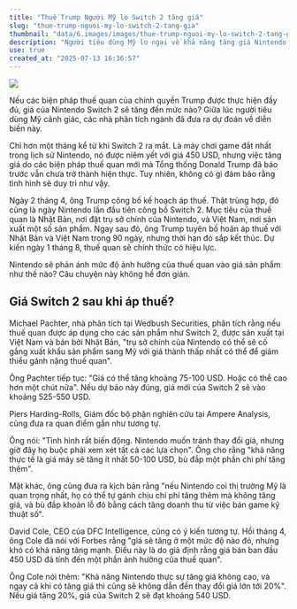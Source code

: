 ```yaml
---
title: "Thuế Trump Người Mỹ lo Switch 2 tăng giá"
slug: "thue-trump-nguoi-my-lo-switch-2-tang-gia"
thumbnail: "data/6.images/images/thue-trump-nguoi-my-lo-switch-2-tang-gia.webp"
description: "Người tiêu dùng Mỹ lo ngại về khả năng tăng giá Nintendo Switch 2 do thuế quan mới của chính quyền Trump áp lên hàng hóa từ Nhật Bản và Việt Nam."
use: true
created_at: "2025-07-13 16:36:57"
---
```


![](/images/20250713-35235454-cnetj-000-1-view.webp)

Nếu các biện pháp thuế quan của chính quyền Trump được thực hiện đầy đủ, giá của Nintendo Switch 2 sẽ tăng đến mức nào? Giữa lúc người tiêu dùng Mỹ cảnh giác, các nhà phân tích ngành đã đưa ra dự đoán về diễn biến này.

Chỉ hơn một tháng kể từ khi Switch 2 ra mắt. Là máy chơi game đắt nhất trong lịch sử Nintendo, nó được niêm yết với giá 450 USD, nhưng việc tăng giá do các biện pháp thuế quan mới mà Tổng thống Donald Trump đã báo trước vẫn chưa trở thành hiện thực. Tuy nhiên, không có gì đảm bảo rằng tình hình sẽ duy trì như vậy.

Ngày 2 tháng 4, ông Trump công bố kế hoạch áp thuế. Thật trùng hợp, đó cũng là ngày Nintendo lần đầu tiên công bố Switch 2. Mục tiêu của thuế quan là Nhật Bản, nơi đặt trụ sở chính của Nintendo, và Việt Nam, nơi sản xuất một số sản phẩm. Ngay sau đó, ông Trump tuyên bố hoãn áp thuế với Nhật Bản và Việt Nam trong 90 ngày, nhưng thời hạn đó sắp kết thúc. Dự kiến ngày 1 tháng 8, thuế quan sẽ chính thức có hiệu lực.

Nintendo sẽ phản ánh mức độ ảnh hưởng của thuế quan vào giá sản phẩm như thế nào? Câu chuyện này không hề đơn giản.

## Giá Switch 2 sau khi áp thuế?

Michael Pachter, nhà phân tích tại Wedbush Securities, phân tích rằng nếu thuế quan được áp dụng cho các sản phẩm như Switch 2, được sản xuất tại Việt Nam và bán bởi Nhật Bản, "trụ sở chính của Nintendo có thể sẽ cố gắng xuất khẩu sản phẩm sang Mỹ với giá thành thấp nhất có thể để giảm thiểu gánh nặng thuế quan".

Ông Pachter tiếp tục: "Giá có thể tăng khoảng 75-100 USD. Hoặc có thể cao hơn một chút nữa". Nếu dự báo này đúng, giá mới của Switch 2 sẽ vào khoảng 525-550 USD.

Piers Harding-Rolls, Giám đốc bộ phận nghiên cứu tại Ampere Analysis, cũng đưa ra quan điểm gần như tương tự.

Ông nói: "Tình hình rất biến động. Nintendo muốn tránh thay đổi giá, nhưng giờ đây họ buộc phải xem xét tất cả các lựa chọn". Ông cho rằng "khả năng thực tế là giá máy sẽ tăng ít nhất 50-100 USD, bù đắp một phần chi phí tăng thêm".

Mặt khác, ông cũng đưa ra kịch bản rằng "nếu Nintendo coi thị trường Mỹ là quan trọng nhất, họ có thể tự gánh chịu chi phí tăng thêm mà không tăng giá, và bù đắp khoản lỗ đó bằng cách tăng doanh thu từ việc bán game kỹ thuật số".

David Cole, CEO của DFC Intelligence, cũng có ý kiến tương tự. Hồi tháng 4, ông Cole đã nói với Forbes rằng "giá sẽ tăng ở một mức độ nào đó, nhưng khó có khả năng tăng mạnh. Điều này là do giả định rằng giá bán ban đầu 450 USD đã tính đến một phần ảnh hưởng của thuế quan".

Ông Cole nói thêm: "Khả năng Nintendo thực sự tăng giá không cao, và ngay cả khi có tăng giá thì cũng sẽ không dẫn đến thay đổi giá lớn tới 20%". Nếu giá tăng 20%, giá của Switch 2 sẽ đạt khoảng 540 USD.
